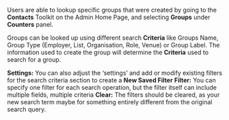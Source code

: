 Users are able to lookup specific groups that were created by going to the **Contacts** Toolkit on the Admin Home Page, and selecting **Groups** under **Counters** panel.

Groups can be looked up using different search **Criteria** like Groups Name, Group Type (Employer, List, Organisation, Role, Venue) or Group Label. The information used to create the group will determine the **Criteria** used to search for a group.

**Settings:** You can also adjust the ‘settings’ and add or modify existing filters for the search criteria section to create a **New Saved Filter**
**Filter:** You can specify one filter for each search operation, but the filter itself can include multiple fields, multiple criteria
**Clear:** The filters should be cleared, as your new search term maybe for something entirely different from the original search query.